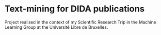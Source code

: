 # Text-mining for DIDA publications
Project realised in the context of my Scientific Research Trip in the Machine Learning Group at the Université Libre de Bruxelles.
